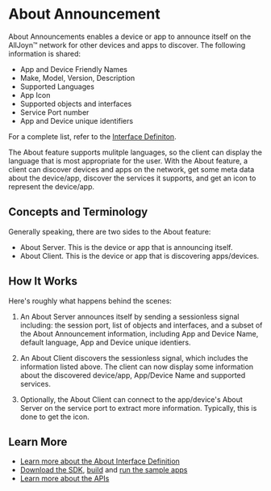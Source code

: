 # About Announcement

About Announcements enables a device or app to announce itself on the 
AllJoyn&trade; network for other devices and apps to discover. The following information
is shared:

* App and Device Friendly Names
* Make, Model, Version, Description
* Supported Languages
* App Icon
* Supported objects and interfaces
* Service Port number
* App and Device unique identifiers

For a complete list, refer to the [Interface Definiton][about-interface].

The About feature supports mulitple languages, so the client can display the language
that is most appropriate for the user. With the About feature, a client can discover 
devices and apps on the network, get some meta data about the device/app,
discover the services it supports, and get an icon to represent the device/app.

## Concepts and Terminology

Generally speaking, there are two sides to the About feature:
* About Server. This is the device or app that is announcing itself.
* About Client. This is the device or app that is discovering apps/devices.

## How It Works

Here's roughly what happens behind the scenes:

1. An About Server announces itself by sending a sessionless signal including: 
   the session port, list of objects and interfaces, and a subset of the About
   Announcement information, including App and Device Name, default language,
   App and Device unique identiers.

2. An About Client discovers the sessionless signal, which includes the information
   listed above. The client can now display some information about the discovered
   device/app, App/Device Name and supported services.

3. Optionally, the About Client can connect to the app/device's About Server
   on the service port to extract more information. Typically, this is done
   to get the icon.

## Learn More

* [Learn more about the About Interface Definition][about-interface]
* [Download the SDK][download], [build][build] and 
  [run the sample apps][sample-apps]
* [Learn more about the APIs][api-guide]

[about-interface]: /learn/core-framework/about-announcement/interface
[download]: /download
[build]: /develop/building
[sample-apps]: /develop/run_sample_apps/about
[api-guide]: /develop/api-guides
